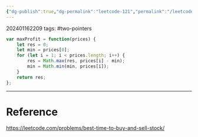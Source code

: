 ```yaml
---
{"dg-publish":true,"dg-permalink":"leetcode-121","permalink":"/leetcode-121/"}
---
```


202401162209
tags:  #two-pointers

```js
var maxProfit = function(prices) {
	let res = 0;
	let min = prices[0];
	for (let i = 1; i < prices.length; i++) {
		res = Math.max(res, prices[i] - min);
		min = Math.min(min, prices[i]);
	}
	return res;
};
```

---
# Reference

https://leetcode.com/problems/best-time-to-buy-and-sell-stock/
